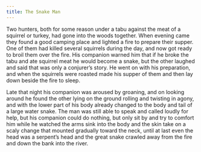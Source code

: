 ```yaml
---
title: The Snake Man
---
```


Two hunters, both for some reason under a tabu against the meat of a squirrel or turkey, had gone into the woods together. When evening came they found a good camping place and lighted a fire to prepare their supper. One of them had killed several squirrels during the day, and now got ready to broil them over the fire. His companion warned him that if he broke the tabu and ate squirrel meat he would become a snake, but the other laughed and said that was only a conjurer’s story. He went on with his preparation, and when the squirrels were roasted made his supper of them and then lay down beside the fire to sleep.

Late that night his companion was aroused by groaning, and on looking around he found the other lying on the ground rolling and twisting in agony, and with the lower part of his body already changed to the body and tail of a large water snake. The man was still able to speak and called loudly for help, but his companion could do nothing, but only sit by and try to comfort him while he watched the arms sink into the body and the skin take on a scaly change that mounted gradually toward the neck, until at last even the head was a serpent’s head and the great snake crawled away from the fire and down the bank into the river.
